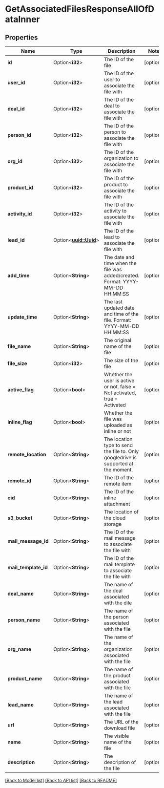 # GetAssociatedFilesResponseAllOfDataInner

## Properties

Name | Type | Description | Notes
------------ | ------------- | ------------- | -------------
**id** | Option<**i32**> | The ID of the file | [optional]
**user_id** | Option<**i32**> | The ID of the user to associate the file with | [optional]
**deal_id** | Option<**i32**> | The ID of the deal to associate the file with | [optional]
**person_id** | Option<**i32**> | The ID of the person to associate the file with | [optional]
**org_id** | Option<**i32**> | The ID of the organization to associate the file with | [optional]
**product_id** | Option<**i32**> | The ID of the product to associate the file with | [optional]
**activity_id** | Option<**i32**> | The ID of the activity to associate the file with | [optional]
**lead_id** | Option<[**uuid::Uuid**](uuid::Uuid.md)> | The ID of the lead to associate the file with | [optional]
**add_time** | Option<**String**> | The date and time when the file was added/created. Format: YYYY-MM-DD HH:MM:SS | [optional]
**update_time** | Option<**String**> | The last updated date and time of the file. Format: YYYY-MM-DD HH:MM:SS | [optional]
**file_name** | Option<**String**> | The original name of the file | [optional]
**file_size** | Option<**i32**> | The size of the file | [optional]
**active_flag** | Option<**bool**> | Whether the user is active or not. false = Not activated, true = Activated | [optional]
**inline_flag** | Option<**bool**> | Whether the file was uploaded as inline or not | [optional]
**remote_location** | Option<**String**> | The location type to send the file to. Only googledrive is supported at the moment. | [optional]
**remote_id** | Option<**String**> | The ID of the remote item | [optional]
**cid** | Option<**String**> | The ID of the inline attachment | [optional]
**s3_bucket** | Option<**String**> | The location of the cloud storage | [optional]
**mail_message_id** | Option<**String**> | The ID of the mail message to associate the file with | [optional]
**mail_template_id** | Option<**String**> | The ID of the mail template to associate the file with | [optional]
**deal_name** | Option<**String**> | The name of the deal associated with the dile | [optional]
**person_name** | Option<**String**> | The name of the person associated with the file | [optional]
**org_name** | Option<**String**> | The name of the organization associated with the file | [optional]
**product_name** | Option<**String**> | The name of the product associated with the file | [optional]
**lead_name** | Option<**String**> | The name of the lead associated with the file | [optional]
**url** | Option<**String**> | The URL of the download file | [optional]
**name** | Option<**String**> | The visible name of the file | [optional]
**description** | Option<**String**> | The description of the file | [optional]

[[Back to Model list]](../README.md#documentation-for-models) [[Back to API list]](../README.md#documentation-for-api-endpoints) [[Back to README]](../README.md)



